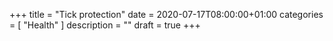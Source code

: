 +++
title =  "Tick protection"
date = 2020-07-17T08:00:00+01:00
categories = [
    "Health"
]
description = ""
draft = true
+++

